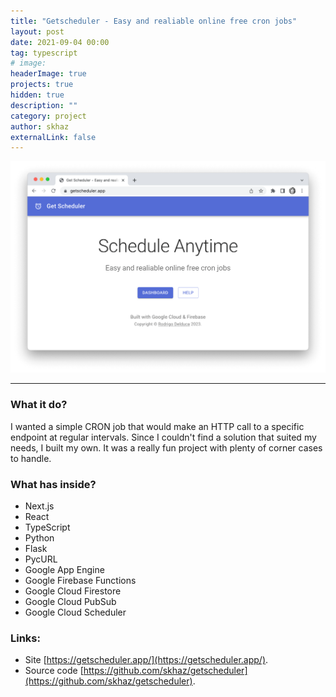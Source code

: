 ```yaml
---
title: "Getscheduler - Easy and realiable online free cron jobs"
layout: post
date: 2021-09-04 00:00
tag: typescript
# image:
headerImage: true
projects: true
hidden: true
description: ""
category: project
author: skhaz
externalLink: false
---
```


![Screenshot](/assets/images/getscheduler.png)

---

### What it do?

I wanted a simple CRON job that would make an HTTP call to a specific endpoint at regular intervals. Since I couldn't find a solution that suited my needs, I built my own. It was a really fun project with plenty of corner cases to handle.

### What has inside?

-   Next.js
-   React
-   TypeScript
-   Python
-   Flask
-   PycURL
-   Google App Engine
-   Google Firebase Functions
-   Google Cloud Firestore
-   Google Cloud PubSub
-   Google Cloud Scheduler

### Links:

-   Site [https://getscheduler.app/](https://getscheduler.app/).
-   Source code [https://github.com/skhaz/getscheduler](https://github.com/skhaz/getscheduler).

